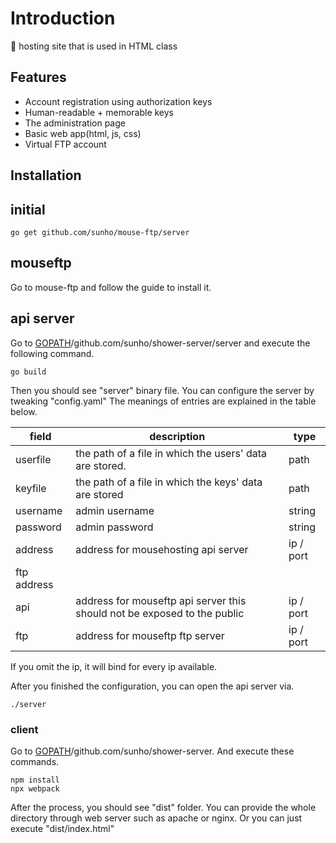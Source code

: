 # Introduction
🐁 hosting site that is used in HTML class

## Features
 - Account registration using authorization keys
 - Human-readable + memorable keys
 - The administration page
 - Basic web app(html, js, css)
 - Virtual FTP account

## Installation

## initial

```
go get github.com/sunho/mouse-ftp/server
```

## mouseftp

Go to mouse-ftp and follow the guide to install it.

## api server

Go to [GOPATH](https://github.com/golang/go/wiki/GOPATH)/github.com/sunho/shower-server/server and execute the following command.

```
go build
```

Then you should see "server" binary file. You can configure the server by tweaking "config.yaml" The meanings of entries are explained in the table below.

| field | description | type |
| --- | --- | --- |
| userfile | the path of a file in which the users' data are stored. | path |
| keyfile | the path of a file in which the keys' data are stored | path |
| username | admin username | string |
| password | admin password | string |
| address | address for mousehosting api server | ip / port |
| ftp address |  |   |
| api | address for mouseftp api server this should not be exposed to the public | ip / port |
| ftp | address for mouseftp ftp server | ip / port |

If you omit the ip, it will bind for every ip available.

After you finished the configuration, you can open the api server via.

```
./server
```

### client

Go to [GOPATH](https://github.com/golang/go/wiki/GOPATH)/github.com/sunho/shower-server. And execute these commands.

```
npm install
npx webpack
```

After the process, you should see "dist" folder. You can provide the whole directory through web server such as apache or nginx. Or you can just execute "dist/index.html"
